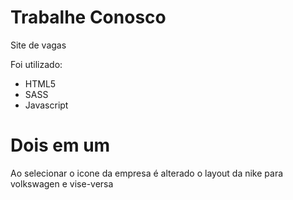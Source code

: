 # Trabalhe Conosco
Site de vagas
  
Foi utilizado: 
- HTML5
- SASS
- Javascript
 
 # Dois em um
 
Ao selecionar o icone da empresa é alterado o layout da nike para volkswagen e vise-versa
